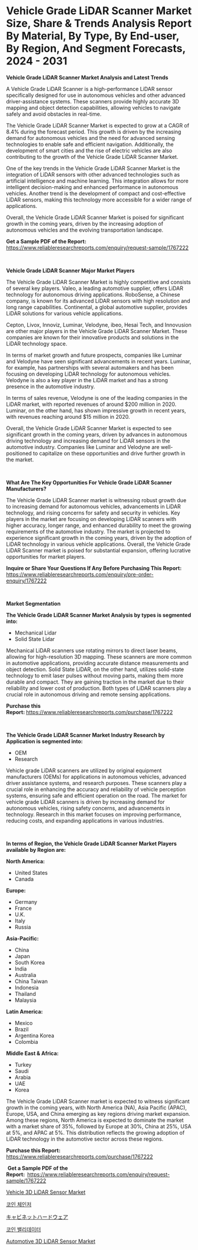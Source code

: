 <p><h1>Vehicle Grade LiDAR Scanner Market Size, Share & Trends Analysis Report By Material, By Type, By End-user, By Region, And Segment Forecasts, 2024 - 2031</h1></p><p><strong>Vehicle Grade LiDAR Scanner Market Analysis and Latest Trends</strong></p>
<p><p>A Vehicle Grade LiDAR Scanner is a high-performance LiDAR sensor specifically designed for use in autonomous vehicles and other advanced driver-assistance systems. These scanners provide highly accurate 3D mapping and object detection capabilities, allowing vehicles to navigate safely and avoid obstacles in real-time.</p><p>The Vehicle Grade LiDAR Scanner Market is expected to grow at a CAGR of 8.4% during the forecast period. This growth is driven by the increasing demand for autonomous vehicles and the need for advanced sensing technologies to enable safe and efficient navigation. Additionally, the development of smart cities and the rise of electric vehicles are also contributing to the growth of the Vehicle Grade LiDAR Scanner Market.</p><p>One of the key trends in the Vehicle Grade LiDAR Scanner Market is the integration of LiDAR sensors with other advanced technologies such as artificial intelligence and machine learning. This integration allows for more intelligent decision-making and enhanced performance in autonomous vehicles. Another trend is the development of compact and cost-effective LiDAR sensors, making this technology more accessible for a wider range of applications.</p><p>Overall, the Vehicle Grade LiDAR Scanner Market is poised for significant growth in the coming years, driven by the increasing adoption of autonomous vehicles and the evolving transportation landscape.</p></p>
<p><strong>Get a Sample PDF of the Report:&nbsp;</strong> <a href="https://www.reliableresearchreports.com/enquiry/request-sample/1767222">https://www.reliableresearchreports.com/enquiry/request-sample/1767222</a></p>
<p>&nbsp;</p>
<p><strong>Vehicle Grade LiDAR Scanner Major Market Players</strong></p>
<p><p>The Vehicle Grade LiDAR Scanner Market is highly competitive and consists of several key players. Valeo, a leading automotive supplier, offers LiDAR technology for autonomous driving applications. RoboSense, a Chinese company, is known for its advanced LiDAR sensors with high resolution and long range capabilities. Continental, a global automotive supplier, provides LiDAR solutions for various vehicle applications.</p><p>Cepton, Livox, Innoviz, Luminar, Velodyne, ibeo, Hesai Tech, and Innovusion are other major players in the Vehicle Grade LiDAR Scanner Market. These companies are known for their innovative products and solutions in the LiDAR technology space.</p><p>In terms of market growth and future prospects, companies like Luminar and Velodyne have seen significant advancements in recent years. Luminar, for example, has partnerships with several automakers and has been focusing on developing LiDAR technology for autonomous vehicles. Velodyne is also a key player in the LiDAR market and has a strong presence in the automotive industry.</p><p>In terms of sales revenue, Velodyne is one of the leading companies in the LiDAR market, with reported revenues of around $200 million in 2020. Luminar, on the other hand, has shown impressive growth in recent years, with revenues reaching around $15 million in 2020.</p><p>Overall, the Vehicle Grade LiDAR Scanner Market is expected to see significant growth in the coming years, driven by advances in autonomous driving technology and increasing demand for LiDAR sensors in the automotive industry. Companies like Luminar and Velodyne are well-positioned to capitalize on these opportunities and drive further growth in the market.</p></p>
<p>&nbsp;</p>
<p><strong>What Are The Key Opportunities For Vehicle Grade LiDAR Scanner Manufacturers?</strong></p>
<p><p>The Vehicle Grade LiDAR Scanner market is witnessing robust growth due to increasing demand for autonomous vehicles, advancements in LiDAR technology, and rising concerns for safety and security in vehicles. Key players in the market are focusing on developing LiDAR scanners with higher accuracy, longer range, and enhanced durability to meet the growing requirements of the automotive industry. The market is projected to experience significant growth in the coming years, driven by the adoption of LiDAR technology in various vehicle applications. Overall, the Vehicle Grade LiDAR Scanner market is poised for substantial expansion, offering lucrative opportunities for market players.</p></p>
<p><strong>Inquire or Share Your Questions If Any Before Purchasing This Report:</strong> <a href="https://www.reliableresearchreports.com/enquiry/pre-order-enquiry/1767222">https://www.reliableresearchreports.com/enquiry/pre-order-enquiry/1767222</a></p>
<p>&nbsp;</p>
<p><strong>Market Segmentation</strong></p>
<p><strong>The Vehicle Grade LiDAR Scanner Market Analysis by types is segmented into:</strong></p>
<p><ul><li>Mechanical Lidar</li><li>Solid State Lidar</li></ul></p>
<p><p>Mechanical LiDAR scanners use rotating mirrors to direct laser beams, allowing for high-resolution 3D mapping. These scanners are more common in automotive applications, providing accurate distance measurements and object detection. Solid State LiDAR, on the other hand, utilizes solid-state technology to emit laser pulses without moving parts, making them more durable and compact. They are gaining traction in the market due to their reliability and lower cost of production. Both types of LiDAR scanners play a crucial role in autonomous driving and remote sensing applications.</p></p>
<p><strong>Purchase this Report:&nbsp;</strong><a href="https://www.reliableresearchreports.com/purchase/1767222">https://www.reliableresearchreports.com/purchase/1767222</a></p>
<p>&nbsp;</p>
<p><strong>The Vehicle Grade LiDAR Scanner Market Industry Research by Application is segmented into:</strong></p>
<p><ul><li>OEM</li><li>Research</li></ul></p>
<p><p>Vehicle grade LiDAR scanners are utilized by original equipment manufacturers (OEMs) for applications in autonomous vehicles, advanced driver assistance systems, and research purposes. These scanners play a crucial role in enhancing the accuracy and reliability of vehicle perception systems, ensuring safe and efficient operation on the road. The market for vehicle grade LiDAR scanners is driven by increasing demand for autonomous vehicles, rising safety concerns, and advancements in technology. Research in this market focuses on improving performance, reducing costs, and expanding applications in various industries.</p></p>
<p>&nbsp;</p>
<p><strong>In terms of Region, the Vehicle Grade LiDAR Scanner Market Players available by Region are:</strong></p>
<p>
    <p> <strong> North America: </strong>
        <ul>
            <li>United States</li>
            <li>Canada</li>
        </ul>
        </p> 
    <p> <strong> Europe: </strong>
        <ul>
            <li>Germany</li>
            <li>France</li>
            <li>U.K.</li>
            <li>Italy</li>
            <li>Russia</li>
        </ul>
        </p> 
    <p> <strong> Asia-Pacific: </strong>
        <ul>
            <li>China</li>
            <li>Japan</li>
            <li>South Korea</li>
            <li>India</li>
            <li>Australia</li>
            <li>China Taiwan</li>
            <li>Indonesia</li>
            <li>Thailand</li>
            <li>Malaysia</li>
        </ul>
        </p> 
    <p> <strong> Latin America: </strong>
        <ul>
            <li>Mexico</li>
            <li>Brazil</li>
            <li>Argentina Korea</li>
            <li>Colombia</li>
        </ul>
        </p> 
    <p> <strong> Middle East & Africa: </strong>
        <ul>
            <li>Turkey</li>
            <li>Saudi</li>
            <li>Arabia</li>
            <li>UAE</li>
            <li>Korea</li>
        </ul>
    </p>
    </p>
<p><p>The Vehicle Grade LiDAR Scanner market is expected to witness significant growth in the coming years, with North America (NA), Asia Pacific (APAC), Europe, USA, and China emerging as key regions driving market expansion. Among these regions, North America is expected to dominate the market with a market share of 35%, followed by Europe at 30%, China at 25%, USA at 5%, and APAC at 5%. This distribution reflects the growing adoption of LiDAR technology in the automotive sector across these regions.</p></p>
<p><strong>Purchase this Report: </strong><a href="https://www.reliableresearchreports.com/purchase/1767222">https://www.reliableresearchreports.com/purchase/1767222</a></p>
<p>&nbsp;<strong>Get a Sample PDF of the Report:&nbsp;&nbsp;</strong><a href="https://www.reliableresearchreports.com/enquiry/request-sample/1767222">https://www.reliableresearchreports.com/enquiry/request-sample/1767222</a></p>
<p><strong></strong></p>
<p><p><a href="https://github.com/Alonsoolds3wq1d81czn8rbol/Market-Research-Report-List-1/blob/main/vehicle-3d-lidar-sensor-market.md">Vehicle 3D LiDAR Sensor Market</a></p><p><a href="https://medium.com/@hzoldrz75165644/%ED%99%94%ED%8F%90-%EA%B5%90%ED%99%98%EA%B8%B0-%EC%8B%9C%EC%9E%A5-%EC%A1%B0%EC%82%AC-%EB%B3%B4%EA%B3%A0%EC%84%9C-%EA%B7%B8-%EC%97%AD%EC%82%AC-%EB%B0%8F-2024%EB%85%84%EB%B6%80%ED%84%B0-2031%EB%85%84%EA%B9%8C%EC%A7%80%EC%9D%98-%EC%98%88%EC%B8%A1-70ba9529787f">코인 체인저</a></p><p><a href="https://medium.com/@caleyost2023/%E3%82%AD%E3%83%A3%E3%83%93%E3%83%8D%E3%83%83%E3%83%88%E3%83%8F%E3%83%BC%E3%83%89%E3%82%A6%E3%82%A7%E3%82%A2%E5%B8%82%E5%A0%B4%E5%88%86%E6%9E%90-%E3%81%9D%E3%81%AEcagr-%E5%B8%82%E5%A0%B4%E3%82%BB%E3%82%B0%E3%83%A1%E3%83%B3%E3%83%86%E3%83%BC%E3%82%B7%E3%83%A7%E3%83%B3%E3%81%A8%E3%82%B0%E3%83%AD%E3%83%BC%E3%83%90%E3%83%AB%E7%94%A3%E6%A5%AD%E6%A6%82%E8%A6%81-bfd49995e33e">キャビネットハードウェア</a></p><p><a href="https://medium.com/@hzoldrz75165644/%EB%8F%99%EC%A0%84-%EC%9C%A0%ED%9A%A8%EC%84%B1-%EA%B2%80%EC%82%AC%EA%B8%B0-%EC%8B%9C%EC%9E%A5-2031%EB%85%84%EA%B9%8C%EC%A7%80%EC%9D%98-%EB%8F%99%ED%96%A5-%EC%98%88%EC%B8%A1-%EB%B0%8F-%EA%B2%BD%EC%9F%81-%EB%B6%84%EC%84%9D-8a4e6a2de154">코인 밸리데이터</a></p><p><a href="https://github.com/yemakinde/Market-Research-Report-List-1/blob/main/automotive-3d-lidar-sensor-market.md">Automotive 3D LiDAR Sensor Market</a></p></p>